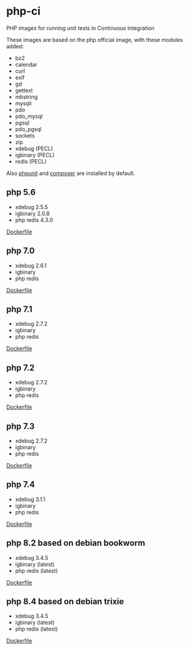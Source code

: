 # php-ci

PHP images for running unit tests in Continuous Integration

These images are based on the php official image, with these modules added:

* bz2
* calendar
* curl
* exif
* gd
* gettext
* mbstring
* mysqli
* pdo
* pdo_mysql
* pgsql
* pdo_pgsql
* sockets
* zip
* xdebug (PECL)
* igbinary (PECL)
* redis (PECL)

Also [phpunit](https://phpunit.de/) and [composer](https://getcomposer.org/) are installed by default.

## php 5.6

* xdebug 2.5.5
* igbinary 2.0.8
* php redis 4.3.0

[Dockerfile](https://github.com/creativeprojects/php-ci/blob/master/php5.6.Dockerfile)

## php 7.0

* xdebug 2.6.1
* igbinary
* php redis

[Dockerfile](https://github.com/creativeprojects/php-ci/blob/master/php7.0.Dockerfile)

## php 7.1

* xdebug 2.7.2
* igbinary
* php redis

[Dockerfile](https://github.com/creativeprojects/php-ci/blob/master/php7.1.Dockerfile)

## php 7.2

* xdebug 2.7.2
* igbinary
* php redis

[Dockerfile](https://github.com/creativeprojects/php-ci/blob/master/php7.2.Dockerfile)

## php 7.3

* xdebug 2.7.2
* igbinary
* php redis

[Dockerfile](https://github.com/creativeprojects/php-ci/blob/master/php7.3.Dockerfile)

## php 7.4

* xdebug 3.1.1
* igbinary
* php redis

[Dockerfile](https://github.com/creativeprojects/php-ci/blob/master/php7.4.Dockerfile)

## php 8.2 based on debian bookworm

* xdebug 3.4.5
* igbinary (latest)
* php redis (latest)

[Dockerfile](https://github.com/creativeprojects/php-ci/blob/master/php8.2.Dockerfile)

## php 8.4 based on debian trixie

* xdebug 3.4.5
* igbinary (latest)
* php redis (latest)

[Dockerfile](https://github.com/creativeprojects/php-ci/blob/master/php8.4.Dockerfile)

